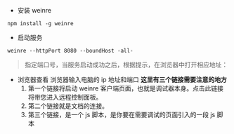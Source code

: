 - 安装 weinre

```shell
npm install -g weinre
```

<!-- more -->

- 启动服务

```shell
weinre --httpPort 8080 --boundHost -all-
```

> 指定端口号，当服务启动成功之后，根据提示，在浏览器中打开相应地址：

- 浏览器查看
  浏览器输入电脑的 ip 地址和端口
  **这里有三个链接需要注意的地方**
  1. 第一个链接将启动 weinre 客户端页面，也就是调试器本身。点击此链接将带您进入远程控制面板。
  2. 第二个链接就是文档的连接。
  3. 第三个链接，是一个 js 脚本，是你要在需要调试的页面引入的一段 js 脚本
